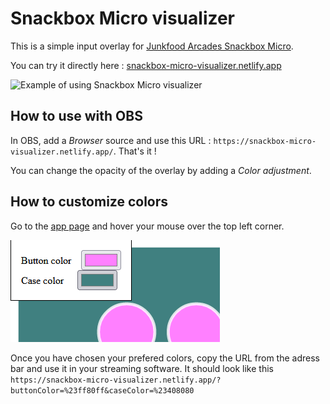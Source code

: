 # Snackbox Micro visualizer

This is a simple input overlay for [Junkfood Arcades Snackbox Micro](https://junkfoodarcades.com/collections/snack-box-micro).

You can try it directly here : [snackbox-micro-visualizer.netlify.app](https://snackbox-micro-visualizer.netlify.app)

![Example of using Snackbox Micro visualizer](./.github/readme-images/preview.gif)

## How to use with OBS

In OBS, add a _Browser_ source and use this URL : `https://snackbox-micro-visualizer.netlify.app/`. That's it !

You can change the opacity of the overlay by adding a _Color adjustment_.

## How to customize colors

Go to the [app page](https://snackbox-micro-visualizer.netlify.app) and hover your mouse over the top left corner.

![Color settings UI](./.github/readme-images/color-settings.png)

Once you have chosen your prefered colors, copy the URL from the adress bar and use it in your streaming software. It should look like this `https://snackbox-micro-visualizer.netlify.app/?buttonColor=%23ff80ff&caseColor=%23408080`
